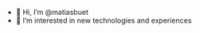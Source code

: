 - 👋 Hi, I’m @matiasbuet
- 👀 I’m interested in new technologies and experiences

<!---
matiasbuet/matiasbuet is a ✨ special ✨ repository because its `README.md` (this file) appears on your GitHub profile.
You can click the Preview link to take a look at your changes.
--->
